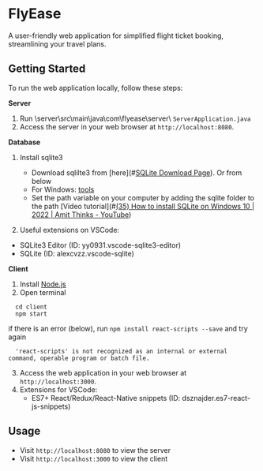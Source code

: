 # FlyEase 
A user-friendly web application for simplified flight ticket booking, streamlining your travel plans.

## Getting Started
To run the web application locally, follow these steps:

**Server**  
1. Run \server\src\main\java\com\flyease\server\ `ServerApplication.java`  
2. Access the server in your web browser at `http://localhost:8080`.

**Database**
1. Install sqlite3
   - Download sqlilte3 from [here](#[SQLite Download Page](https://www.sqlite.org/download.html)). Or from below
   - For Windows: [tools](https://www.sqlite.org/2023/sqlite-tools-win32-x86-3420000.zip) 
   - Set the path variable on your computer by adding the sqlite folder to the path [Video tutorial](#[(35) How to install SQLite on Windows 10 | 2022 | Amit Thinks - YouTube](https://www.youtube.com/watch?v=L3FwRRx6bqo))

2. Useful extensions on VSCode: 
  - SQLite3 Editor (ID: yy0931.vscode-sqlite3-editor)
  - SQLite (ID: alexcvzz.vscode-sqlite)
  
**Client**  
1. Install [Node.js]("https://nodejs.org/en/download")  
2. Open terminal
  ```
    cd client
    npm start
  ```
  if there is an error (below), run `npm install react-scripts --save` and try again
  ```
    'react-scripts' is not recognized as an internal or external command, operable program or batch file.
  ```
3. Access the web application in your web browser at `http://localhost:3000`.  
4. Extensions for VSCode:
   - ES7+ React/Redux/React-Native snippets (ID: dsznajder.es7-react-js-snippets)  
   
## Usage
- Visit `http://localhost:8080` to view the server 
- Visit `http://localhost:3000` to view the client
